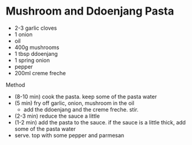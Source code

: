 # Mushroom and Ddoenjang Pasta

-   2-3 garlic cloves
-   1 onion
-   oil
-   400g mushrooms
-   1 tbsp ddoenjang
-   1 spring onion
-   pepper
-   200ml creme freche

Method

-   (8-10 min) cook the pasta. keep some of the pasta water
-   (5 min) fry off garlic, onion, mushroom in the oil
    -   add the ddoenjang and the creme freche. stir.
-   (2-3 min) reduce the sauce a little
-   (1-2 min) add the pasta to the sauce. if the sauce is a little thick, add
    some of the pasta water
-   serve. top with some pepper and parmesan
